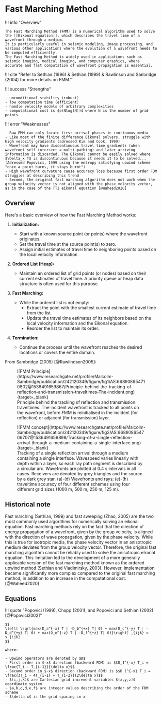 # Fast Marching Method

!!! info "Overview"

    The Fast Marching Method (FMM) is a numerical algorithm used to solve the [[Eikonal equation]], which describes the travel time of a wavefront through a medium.
    It is particularly useful in seismic modeling, image processing, and various other applications where the evolution of a wavefront needs to be computed efficiently.
    The Fast Marching Method is widely used in applications such as seismic imaging, medical imaging, and computer graphics, where accurate and fast computation of wavefront propagation is essential.

!!! cite "Refer to Sethian (1996) & Sethian (1999) & Rawlinson and Sanbridge (2004) for more details on FMM."

!!! success "Strengths"

    - unconditional stability (robust)
    - low computation time (efficient)
    - handle velocity models of arbitrary complexities
    - computational cost is $o(Nlog(N))$ where N is the number of grid points

!!! error "Weaknesses"

    - Raw FMM can only locate first arrival phases in continuous media
    - Like most of the finite difference Eikonal solvers, struggle with high velocity gradients (adressed Kim and Cook, 1999)
    - Wavefront may have discontinuous travel time gradients (when wavefront self intersect = multi-pathing) and later arriving information is discarded. The Eikonal cannot be easily solved where $\Delta_x T$ is discontinuous because it needs it to be solved... (Adressed Popovici, 1999 using the entropy satisfying upwind scheme "once a point burns, it stays burnt")
    - High wavefront curvature cause accuracy loss because first order FDM struggles at describing this trend
    - Second, the original fast marching algorithm does not work when the group velocity vector is not aligned with the phase velocity vector, as in the case of the TTI eikonal equation [@Waheed2020]

## Overview

Here's a basic overview of how the Fast Marching Method works:

1. **Initialization:**
   - Start with a known source point (or points) where the wavefront originates.
   - Set the travel time at the source point(s) to zero.
   - Assign initial estimates of travel time to neighboring points based on the local velocity information.

2. **Ordered List (Heap):**
   - Maintain an ordered list of grid points (or nodes) based on their current estimates of travel time. A priority queue or heap data structure is often used for this purpose.

3. **Fast Marching:**
   - While the ordered list is not empty:
      - Extract the point with the smallest current estimate of travel time from the list.
      - Update the travel time estimates of its neighbors based on the local velocity information and the Eikonal equation.
      - Reorder the list to maintain its order.

4. **Termination:**
   - Continue the process until the wavefront reaches the desired locations or covers the entire domain.

From Sambridge (2005) [@Rawlindson2005]:

<figure markdown="span">
  ![FMM Principle](https://www.researchgate.net/profile/Malcolm-Sambridge/publication/242120349/figure/fig1/AS:668908654710802@1536491659867/Principle-behind-the-tracking-of-reflection-and-transmission-traveltimes-The-incident.png){target=_blank}
  <figcaption>
    Principle behind the tracking of reflection and transmission traveltimes. The incident wavefront is tracked to all points on the wavefront, before FMM is reinitialised in the incident (for reflection) or adjacent (for transmission) layer.
  </figcaption>
</figure>

<figure markdown="span">
  ![FMM concept](https://www.researchgate.net/profile/Malcolm-Sambridge/publication/242120349/figure/fig2/AS:668908654706707@1536491659898/Tracking-of-a-single-reflection-arrival-through-a-medium-containing-a-single-interface.png){target=_blank}
  <figcaption>
    Tracking of a single reflection arrival through a medium containing a single interface. Wavespeed varies linearly with depth within a layer, so each ray path segment is described by a circular arc. Wavefronts are plotted at 0.4 s intervals in all cases. Receivers are denoted by grey triangles and the source by a dark grey star. (a)-(d) Wavefronts and rays; (e)-(h) traveltime accuracy of four different schemes using four different grid sizes (1000 m, 500 m, 250 m, 125 m).
  </figcaption>
</figure>

## Historical note

Fast marching (Sethian, 1999) and fast sweeping (Zhao, 2005) are the two most commonly used algorithms for numerically solving an eikonal equation. Fast marching methods rely on the fact that the direction of energy propagation of a wavefront, given by the group velocity, is aligned with the direction of wave propagation, given by the phase velocity. While this is true for isotropic media, the phase velocity vector in an anisotropic medium deviates from the group velocity vector. Therefore, the original fast marching algorithm cannot be reliably used to solve the anisotropic eikonal equation. This limitation led to the development of a more generally applicable version of the fast marching method known as the ordered upwind method (Sethian and Vladimirsky, 2003). However, implementation became significantly more complex compared to the original fast marching method, in addition to an increase in the computational cost. [@Waheed2020]

## Equations

!!! quote "Popovici (1999), Chopp (2001), and Popovici and Sethian (2002) [@Popovici2002]"

    $$
    \left[ \sqrt{max(D_a^{-x} T | -D_b^{+x} T| 0) + max(D_c^{-y} T | -D_d^{+y} T| 0) + max(D_e^{-z} T | -D_f^{+z} T| 0)}\right] _{ijk} = s_{ijk}
    $$

    where:

    - Upwind operators are denoted by $D$
    - First order in $-x$ direction (backward FDM) is $$D_1^{-x} T_i = \frac{T_i - T_{i-1}}{\delta x}$$
    - Second order in $-x$ direction (backward FDM) is $$D_1^{-x} T_i = \frac{3T_i - 4T_{i-1} + T_{i-2}}{2\delta x}$$
    - $(i,j,k)$ are Cartesian grid increment variables $(x,y,z)$ coordinate system
    - $a,b,c,d,e,f$ are integer values describing the order of the FDM scheme
    - $\delta x$ is the grid spacing in x
